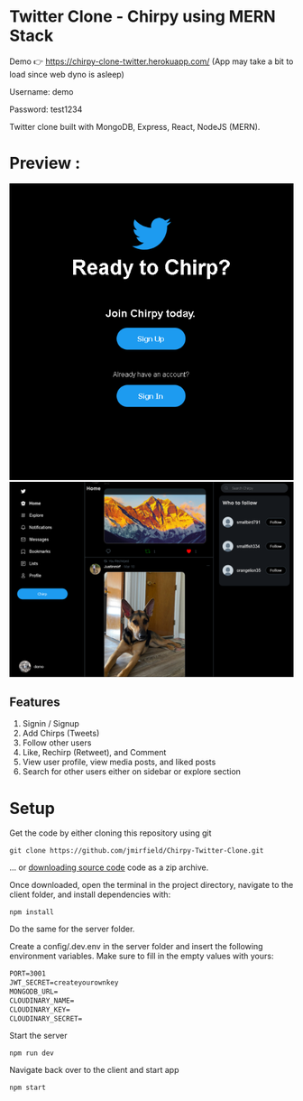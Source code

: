 # Twitter Clone - Chirpy using MERN Stack
Demo 👉 https://chirpy-clone-twitter.herokuapp.com/ (App may take a bit to load since web dyno is asleep)

Username: demo

Password: test1234

Twitter clone built with MongoDB, Express, React, NodeJS (MERN).

# Preview :

<img src="https://github.com/jmirfield/Chirpy-Twitter-Clone/blob/main/Demo/LoginPageDemo.PNG" alt="Login Page Demo" width="800">

<img src="https://github.com/jmirfield/Chirpy-Twitter-Clone/blob/main/Demo/HomePageDemo.PNG" alt="Home Page Demo" width="800">

## Features
1. Signin / Signup
2. Add Chirps (Tweets)
3. Follow other users
4. Like, Rechirp (Retweet), and Comment
5. View user profile, view media posts, and liked posts
6. Search for other users either on sidebar or explore section

# Setup
Get the code by either cloning this repository using git
```
git clone https://github.com/jmirfield/Chirpy-Twitter-Clone.git
```
... or [downloading source code](https://github.com/jmirfield/Chirpy-Twitter-Clone/archive/refs/heads/main.zip) code as a zip archive.

Once downloaded, open the terminal in the project directory, navigate to the client folder, and install dependencies with:
```
npm install
```

Do the same for the server folder.

Create a config/.dev.env in the server folder and insert the following environment variables. Make sure to fill in the empty values with yours:
```
PORT=3001
JWT_SECRET=createyourownkey
MONGODB_URL=
CLOUDINARY_NAME=
CLOUDINARY_KEY=
CLOUDINARY_SECRET=
```

Start the server
```
npm run dev
```

Navigate back over to the client and start app
```
npm start
```
